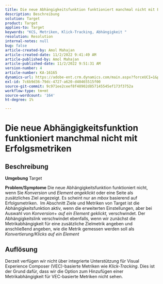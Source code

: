 ```yaml
---
title: Die neue Abhängigkeitsfunktion funktioniert manchmal nicht mit Erfolgsmetriken
description: Beschreibung
solution: Target
product: Target
applies-to: Target
keywords: "KCS, Metriken, Klick-Tracking, Abhängigkeit "
resolution: Resolution
internal-notes: null
bug: false
article-created-by: Amol Mahajan
article-created-date: 11/2/2022 9:41:49 AM
article-published-by: Amol Mahajan
article-published-date: 11/2/2022 9:51:31 AM
version-number: 4
article-number: KA-16165
dynamics-url: https://adobe-ent.crm.dynamics.com/main.aspx?forceUCI=1&pagetype=entityrecord&etn=knowledgearticle&id=cc51a58e-925a-ed11-9561-6045bd006a22
exl-id: 7c6b9d36-79dc-4727-a620-d40465515f00
source-git-commit: 9c971ee2ceef8f48902d857145545ef173f3752a
workflow-type: tm+mt
source-wordcount: '164'
ht-degree: 1%

---
```


# Die neue Abhängigkeitsfunktion funktioniert manchmal nicht mit Erfolgsmetriken

## Beschreibung

<b>Umgebung</b>
Target


<b>Problem/Symptome</b>
Die neue Abhängigkeitsfunktion funktioniert nicht, wenn Sie *Konversion* und *Element angeklickt* oder eine Seite als zusätzliches Ziel angezeigt. Es scheint nur an *mbox* basierend auf Erfolgsmetriken. 
Im Abschnitt Ziele und Metriken von Target ist die Abhängigkeitsfunktion aktiv, wenn die erweiterten Einstellungen, aber bei Auswahl von *Konversion*+ *auf ein Element geklickt,* verschwindet. Der Abhängigkeitslink verschwindet ebenfalls, wenn wir zunächst die Metrikabhängigkeit für eine zusätzliche Zielmetrik angeben und anschließend angeben, wie die Metrik gemessen werden soll als *Konvertierung/Klicks auf ein Element*


## Auflösung


Derzeit verfügen wir nicht über integrierte Unterstützung für Visual Experience Composer (VEC)-basierte Metriken wie *Klick-Tracking*. Dies ist der Grund dafür, dass wir die Option zum Hinzufügen einer Metrikabhängigkeit für VEC-basierte Metriken nicht sehen.
